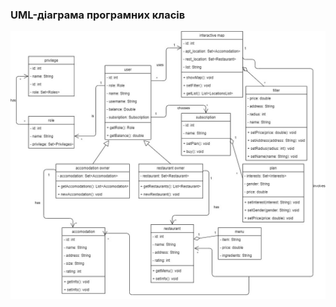 ### UML-діаграма програмних класів

![image](https://github.com/oleksandrblazhko/ai204-kolesnik/blob/laboratory-work-6/2-SoftwareDesign/2.5-UMLProgramClasses/UMLProgramClasses.jpg?raw=true)